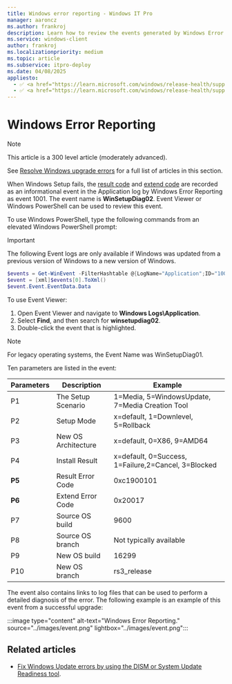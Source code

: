 ```yaml
---
title: Windows error reporting - Windows IT Pro
manager: aaroncz
ms.author: frankroj
description: Learn how to review the events generated by Windows Error Reporting when something goes wrong during Windows 10 setup.
ms.service: windows-client
author: frankroj
ms.localizationpriority: medium
ms.topic: article
ms.subservice: itpro-deploy
ms.date: 04/08/2025
appliesto:
  - ✅ <a href="https://learn.microsoft.com/windows/release-health/supported-versions-windows-client" target="_blank">Windows 11</a>
  - ✅ <a href="https://learn.microsoft.com/windows/release-health/supported-versions-windows-client" target="_blank">Windows 10</a>
---
```


# Windows Error Reporting

> [!NOTE]
>
> This article is a 300 level article (moderately advanced).
>
> See [Resolve Windows upgrade errors](resolve-windows-upgrade-errors.md) for a full list of articles in this section.

When Windows Setup fails, the [result code](/troubleshoot/windows-client/deployment/windows-10-upgrade-error-codes?toc=/windows/deployment/toc.json&bc=/windows/deployment/breadcrumb/toc.json#result-codes) and [extend code](/troubleshoot/windows-client/deployment/windows-10-upgrade-error-codes?toc=/windows/deployment/toc.json&bc=/windows/deployment/breadcrumb/toc.json#extend-codes) are recorded as an informational event in the Application log by Windows Error Reporting as event 1001. The event name is **WinSetupDiag02**. Event Viewer or Windows PowerShell can be used to review this event.

To use Windows PowerShell, type the following commands from an elevated Windows PowerShell prompt:

> [!IMPORTANT]
>
> The following Event logs are only available if Windows was updated from a previous version of Windows to a new version of Windows.

```powershell
$events = Get-WinEvent -FilterHashtable @{LogName="Application";ID="1001";Data="WinSetupDiag02"}
$event = [xml]$events[0].ToXml()
$event.Event.EventData.Data
```

To use Event Viewer:

1. Open Event Viewer and navigate to **Windows Logs\Application**.
1. Select **Find**, and then search for **winsetupdiag02**.
1. Double-click the event that is highlighted.

> [!NOTE]
>
> For legacy operating systems, the Event Name was WinSetupDiag01.

Ten parameters are listed in the event:

| Parameters  | Description| Example |
| ------------- | --- | --- |
| P1 | The Setup Scenario | 1=Media, 5=WindowsUpdate, 7=Media Creation Tool |
| P2 | Setup Mode | x=default, 1=Downlevel, 5=Rollback |
| P3 | New OS Architecture | x=default, 0=X86, 9=AMD64 |
| P4 | Install Result | x=default, 0=Success, 1=Failure,2=Cancel, 3=Blocked |
| **P5** | Result Error Code | 0xc1900101 |
| **P6** | Extend Error Code | 0x20017 |
| P7 | Source OS build | 9600 |
| P8 | Source OS branch | Not typically available |
| P9 | New OS build | 16299 |
| P10 | New OS branch | rs3_release |

The event also contains links to log files that can be used to perform a detailed diagnosis of the error. The following example is an example of this event from a successful upgrade:

:::image type="content" alt-text="Windows Error Reporting." source="../images/event.png" lightbox="../images/event.png":::

## Related articles

- [Fix Windows Update errors by using the DISM or System Update Readiness tool](/troubleshoot/windows-server/deployment/fix-windows-update-errors).
